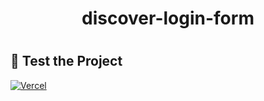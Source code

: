 <h1 align="center">discover-login-form<h1>

## 📔 **Test the Project**

[![Vercel](https://img.shields.io/static/v1?label=&message=VERCEL&color=black&style=for-the-badge&logo=VERCEL)](discover-portfolio-4ktvtugto-diego-devss.vercel.app)
